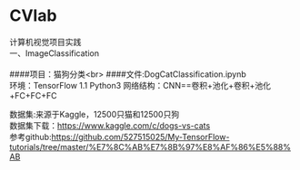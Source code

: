 # CVlab

计算机视觉项目实践<br>
一、ImageClassification<br><br>
####项目：猫狗分类\<br>
####文件:DogCatClassification.ipynb<br>
环境：TensorFlow 1.1 Python3
网络结构：CNN==卷积+池化+卷积+池化+FC+FC+FC<br>

数据集:来源于Kaggle，12500只猫和12500只狗<br>
数据集下载：https://www.kaggle.com/c/dogs-vs-cats <br>
参考github:https://github.com/527515025/My-TensorFlow-tutorials/tree/master/%E7%8C%AB%E7%8B%97%E8%AF%86%E5%88%AB <br>

